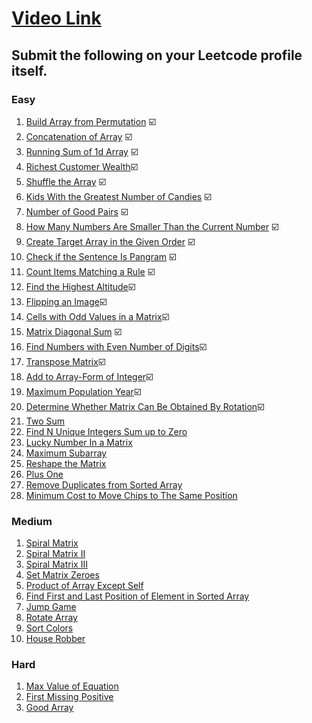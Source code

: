 # [Video Link](https://youtu.be/n60Dn0UsbEk)

## Submit the following on your Leetcode profile itself.

### Easy
1. [Build Array from Permutation](https://leetcode.com/problems/build-array-from-permutation/) ☑️
2. [Concatenation of Array](https://leetcode.com/problems/concatenation-of-array/) ☑️
3. [Running Sum of 1d Array](https://leetcode.com/problems/running-sum-of-1d-array/) ☑️
4. [Richest Customer Wealth](https://leetcode.com/problems/richest-customer-wealth/)☑️
5. [Shuffle the Array](https://leetcode.com/problems/shuffle-the-array/) ☑️
6. [Kids With the Greatest Number of Candies](https://leetcode.com/problems/kids-with-the-greatest-number-of-candies/) ☑️
7. [Number of Good Pairs](https://leetcode.com/problems/number-of-good-pairs/) ☑️
8. [How Many Numbers Are Smaller Than the Current Number](https://leetcode.com/problems/how-many-numbers-are-smaller-than-the-current-number/) ☑️
9. [Create Target Array in the Given Order](https://leetcode.com/problems/create-target-array-in-the-given-order/) ☑️
10. [Check if the Sentence Is Pangram](https://leetcode.com/problems/check-if-the-sentence-is-pangram/) ☑️
11. [Count Items Matching a Rule](https://leetcode.com/problems/count-items-matching-a-rule/) ☑️
12. [Find the Highest Altitude](https://leetcode.com/problems/find-the-highest-altitude/)☑️
13. [Flipping an Image](https://leetcode.com/problems/flipping-an-image/)☑️
14. [Cells with Odd Values in a Matrix](https://leetcode.com/problems/cells-with-odd-values-in-a-matrix/)☑️
15. [Matrix Diagonal Sum](https://leetcode.com/problems/matrix-diagonal-sum/) ☑️
16. [Find Numbers with Even Number of Digits](https://leetcode.com/problems/find-numbers-with-even-number-of-digits/)☑️
17. [Transpose Matrix](https://leetcode.com/problems/transpose-matrix/)☑️
18. [Add to Array-Form of Integer](https://leetcode.com/problems/add-to-array-form-of-integer/)☑️
19. [Maximum Population Year](https://leetcode.com/problems/maximum-population-year/)☑️
20. [Determine Whether Matrix Can Be Obtained By Rotation](https://leetcode.com/problems/determine-whether-matrix-can-be-obtained-by-rotation/)☑️
21. [Two Sum](https://leetcode.com/problems/two-sum/)
22. [Find N Unique Integers Sum up to Zero](https://leetcode.com/problems/find-n-unique-integers-sum-up-to-zero/)
23. [Lucky Number In a Matrix](https://leetcode.com/problems/lucky-numbers-in-a-matrix/)
24. [Maximum Subarray](https://leetcode.com/problems/maximum-subarray/)
25. [Reshape the Matrix](https://leetcode.com/problems/reshape-the-matrix/)
26. [Plus One](https://leetcode.com/problems/plus-one/)
27. [Remove Duplicates from Sorted Array](https://leetcode.com/problems/remove-duplicates-from-sorted-array/)
28. [Minimum Cost to Move Chips to The Same Position](https://leetcode.com/problems/minimum-cost-to-move-chips-to-the-same-position/)

### Medium
1. [Spiral Matrix](https://leetcode.com/problems/spiral-matrix/)
2. [Spiral Matrix II](https://leetcode.com/problems/spiral-matrix-ii/)
3. [Spiral Matrix III](https://leetcode.com/problems/spiral-matrix-iii/)
4. [Set Matrix Zeroes](https://leetcode.com/problems/set-matrix-zeroes/)
5. [Product of Array Except Self](https://leetcode.com/problems/product-of-array-except-self/)
6. [Find First and Last Position of Element in Sorted Array](https://leetcode.com/problems/find-first-and-last-position-of-element-in-sorted-array/)
7. [Jump Game](https://leetcode.com/problems/jump-game/)
8. [Rotate Array](https://leetcode.com/problems/rotate-array/)
9. [Sort Colors](https://leetcode.com/problems/sort-colors/)
10. [House Robber](https://leetcode.com/problems/house-robber/)

### Hard
1. [Max Value of Equation](https://leetcode.com/problems/max-value-of-equation/)
2. [First Missing Positive](https://leetcode.com/problems/first-missing-positive/)
3. [Good Array](https://leetcode.com/problems/check-if-it-is-a-good-array/)
